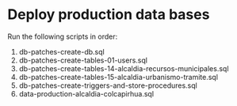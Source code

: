 # Deploy production data bases

Run the following scripts in order:

1. db-patches-create-db.sql
2. db-patches-create-tables-01-users.sql
3. db-patches-create-tables-14-alcaldia-recursos-municipales.sql
4. db-patches-create-tables-15-alcaldia-urbanismo-tramite.sql
5. db-patches-create-triggers-and-store-procedures.sql
6. data-production-alcaldia-colcapirhua.sql
